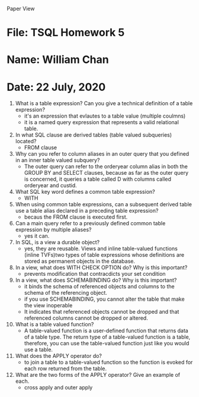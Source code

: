 

Paper View
# File: TSQL Homework 5
# Name: William Chan
# Date: 22 July, 2020

1. What is a table expression? Can you give a technical definition of a table expression?
	* it's an expression that evlautes to a table value (multiple coulmns)
	* it is a named query expression that represents a valid relational table. 
2. In what SQL clause are derived tables (table valued subqueries) located?
	* FROM clause
3. Why can you refer to column aliases in an outer query that you defined in an inner table valued
subquery?
	* The outer query can refer to the orderyear column alias in both the GROUP BY and SELECT clauses, because as far as the outer query is concerned, it queries a table called D with columns called orderyear and custid.
4. What SQL key word defines a common table expression?
	* WITH
5. When using common table expressions, can a subsequent derived table use a table alias declared in a preceding table expression?
	* becaus the FROM clause is executed first.
6. Can a main query refer to a previously defined common table expression by multiple aliases?
	* yes it can. 
7. In SQL, is a view a durable object?
	* yes, they are reusable. Views and inline table-valued functions (inline TVFs)two types of table expressions whose definitions are stored as permanent objects in the database. 
8. In a view, what does WITH CHECK OPTION do? Why is this important?
	* prevents modification that contracdicts your set condition
9. In a view, what does SCHEMABINDING do? Why is this important?
	* it binds the schema of referenced objects and columns to the schema of the referencing object.
	* if you use SCHEMABINDING, you cannot alter the table that make the view inoperable 
	* It indicates that referenced objects cannot be dropped and that referenced columns cannot be dropped or altered.
10. What is a table valued function?
	* A table-valued function is a user-defined function that returns data of a table type. The return type of a table-valued function is a table, therefore, you can use the table-valued function just like you would use a table.
11. What does the APPLY operator do?
	* to join a table to a table-valued function so the function is evoked for each row returned from the table. 
12. What are the two forms of the APPLY operator? Give an example of each.
	* cross apply and outer apply
